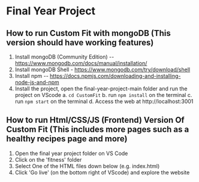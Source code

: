# Final Year Project

## How to run Custom Fit with mongoDB (This version should have working features)

1. Install mongoDB (Community Edition) -- https://www.mongodb.com/docs/manual/installation/
2. Install mongoDB Shell - https://www.mongodb.com/try/download/shell
3. Install npm -- https://docs.npmjs.com/downloading-and-installing-node-js-and-npm
4. Install the project, open the final-year-project-main folder and run the project on VScode
   a. `cd CustomFit`
   b. run `npm install` on the terminal
   c. run `npm start` on the terminal
   d. Access the web at http://localhost:3001

## How to run Html/CSS/JS (Frontend) Version Of Custom Fit (This includes more pages such as a healthy recipes page and more)
1. Open the final year project folder on VS Code
2. Click on the 'fitness' folder
3. Select One of the HTML files down below (e.g. index.html)
4. Click 'Go live' (on the bottom right of VScode) and explore the website
